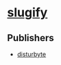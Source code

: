 # [slugify](https://pypi.org/project/slugify)



## Publishers
- [disturbyte](https://pypi.org/user/disturbyte)

